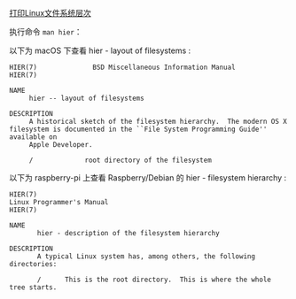 
[打印Linux文件系统层次](https://www.kancloud.cn/chandler/bc-linux/1903024)

执行命令 `man hier`：

以下为 macOS 下查看 hier - layout of filesystems :

```Shell
HIER(7)              BSD Miscellaneous Information Manual              HIER(7)

NAME
     hier -- layout of filesystems

DESCRIPTION
     A historical sketch of the filesystem hierarchy.  The modern OS X filesystem is documented in the ``File System Programming Guide'' available on
     Apple Developer.

     /             root directory of the filesystem
```

以下为 raspberry-pi 上查看 Raspberry/Debian 的 hier - filesystem hierarchy :

```Shell
HIER(7)                                                                Linux Programmer's Manual                                                               HIER(7)

NAME
       hier - description of the filesystem hierarchy

DESCRIPTION
       A typical Linux system has, among others, the following directories:

       /      This is the root directory.  This is where the whole tree starts.
```
